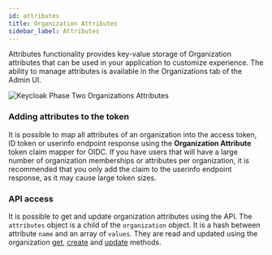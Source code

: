 ```yaml
---
id: attributes
title: Organization Attributes
sidebar_label: Attributes
---
```


Attributes functionality provides key-value storage of Organization attributes that can be used in your application to customize experience. The ability to manage attributes is available in the Organizations tab of the Admin UI.

![Keycloak Phase Two Organizations Attributes](/docs/organizations-attributes-edit.png)

### Adding attributes to the token

It is possible to map all attributes of an organization into the access token, ID token or userinfo endpoint response using the **Organization Attribute** token claim mapper for OIDC. If you have users that will have a large number of organization memberships or attributes per organization, it is recommended that you only add the claim to the userinfo endpoint response, as it may cause large token sizes.

### API access

It is possible to get and update organization attributes using the API. The `attributes` object is a child of the `organization` object. It is a hash between attribute `name` and an array of `values`. They are read and updated using the organization [get](/api/get-organization-by-id), [create](/api/create-organization) and [update](/api/update-organization) methods.
